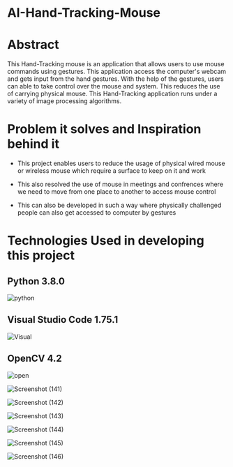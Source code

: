 # AI-Hand-Tracking-Mouse


# Abstract

This Hand-Tracking mouse is an application that allows users to use mouse commands using gestures. This application access the computer's webcam and gets input from the hand gestures. With the help of the gestures, users can able to take control over the mouse and system. This reduces the use of carrying physical mouse. This Hand-Tracking application runs under a variety of image processing algorithms.

# Problem it solves and Inspiration behind it

* This project enables users to reduce the usage of physical wired mouse or wireless mouse which require a surface to keep on it and work

* This also resolved the use of mouse in meetings and confrences where we need to move from one place to another to access mouse control

* This can also be developed in such a way where physically challenged people can also get accessed to computer by gestures

# Technologies Used in developing this project

## Python 3.8.0

![python](https://user-images.githubusercontent.com/111226890/219936143-d9c039c3-d70d-40ab-b4b6-464ceefbd396.jpeg)

## Visual Studio Code 1.75.1

![Visual](https://user-images.githubusercontent.com/111226890/219936156-a5e6ad70-2680-48ab-822c-044e27b07e03.png)

## OpenCV 4.2

![open](https://user-images.githubusercontent.com/111226890/219936148-750a0aff-9482-4ae1-bd04-b869f2f09e27.png)

![Screenshot (141)](https://user-images.githubusercontent.com/111226890/219935450-1c8c0343-031f-44ee-9f0c-f15da6005625.png)

![Screenshot (142)](https://user-images.githubusercontent.com/111226890/219935465-2876fea6-13e7-4eec-ab63-8941e2d07a1f.png)

![Screenshot (143)](https://user-images.githubusercontent.com/111226890/219935483-cde219fd-fb4b-4794-b96b-a1a24f7fc3b3.png)

![Screenshot (144)](https://user-images.githubusercontent.com/111226890/219935484-ed1f02ec-bac5-474e-9ced-d01d9f2f9151.png)

![Screenshot (145)](https://user-images.githubusercontent.com/111226890/219935487-9cd238e5-c7b8-4130-b2b6-b27a8bfe25e0.png)

![Screenshot (146)](https://user-images.githubusercontent.com/111226890/219935489-59a22d0f-3f41-458a-a016-f9d57c732449.png)
